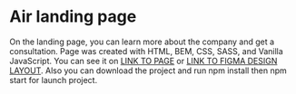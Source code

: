 # Air landing page
On the landing page, you can learn more about the company and get a consultation. Page was created with HTML, BEM, CSS, 
SASS, and Vanilla JavaScript. You can see it on [LINK TO PAGE](https://vladinter.github.io/layout_dia/) or 
[LINK TO FIGMA DESIGN LAYOUT](https://www.figma.com/file/vhfzZ7SqWGkMGd5iCDdBCy/Dia-New?node-id=0%3A1). Also you can 
download the project and run npm install then npm start for launch project.
